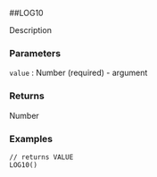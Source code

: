 ##LOG10

Description

### Parameters
`value` : Number (required) - argument

### Returns
Number

### Examples
```
// returns VALUE
LOG10()
```